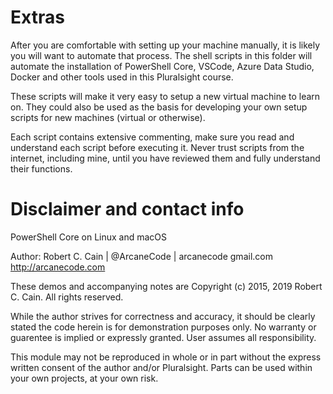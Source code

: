 # Extras
After you are comfortable with setting up your machine manually, it is likely you will want to automate that process. The shell scripts in this folder will automate the installation of PowerShell Core, VSCode, Azure Data Studio, Docker and other tools used in this Pluralsight course. 

These scripts will make it very easy to setup a new virtual machine to learn on. They could also be used as the basis for developing your own setup scripts for new machines (virtual or otherwise).

Each script contains extensive commenting, make sure you read and understand each script before executing it. Never trust scripts from the internet, including mine, until you have reviewed them and fully understand their functions. 

# Disclaimer and contact info
PowerShell Core on Linux and macOS
  
Author: Robert C. Cain | @ArcaneCode | arcanecode <at> gmail.com
        http://arcanecode.com
 
These demos and accompanying notes are Copyright (c) 2015, 2019 Robert C. Cain. All rights reserved.

While the author strives for correctness and accuracy, it should be clearly stated the code herein is for demonstration purposes only. No warranty or guarentee is implied or expressly granted. User assumes all responsibility.

This module may not be reproduced in whole or in part without the express written consent of the author and/or Pluralsight. Parts can be used within your own projects, at your own risk.